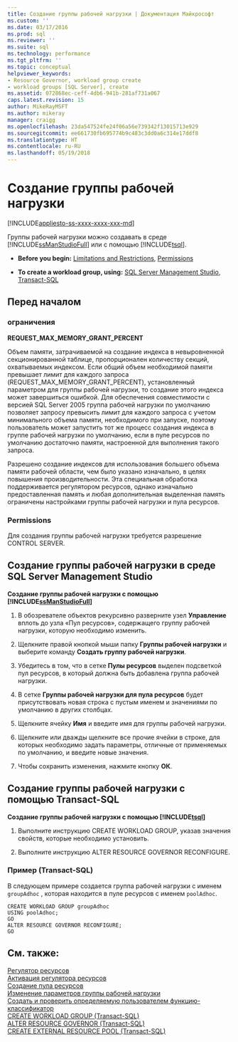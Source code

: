 ```yaml
---
title: Создание группы рабочей нагрузки | Документация Майкрософт
ms.custom: ''
ms.date: 03/17/2016
ms.prod: sql
ms.reviewer: ''
ms.suite: sql
ms.technology: performance
ms.tgt_pltfrm: ''
ms.topic: conceptual
helpviewer_keywords:
- Resource Governor, workload group create
- workload groups [SQL Server], create
ms.assetid: 072868ec-ceff-4db6-941b-281af731a067
caps.latest.revision: 15
author: MikeRayMSFT
ms.author: mikeray
manager: craigg
ms.openlocfilehash: 23da547524fe24f06a56e739342f13015713e929
ms.sourcegitcommit: ee661730fb695774b9c483c3dd0a6c314e17ddf8
ms.translationtype: HT
ms.contentlocale: ru-RU
ms.lasthandoff: 05/19/2018
---
```

# <a name="create-a-workload-group"></a>Создание группы рабочей нагрузки
[!INCLUDE[appliesto-ss-xxxx-xxxx-xxx-md](../../includes/appliesto-ss-xxxx-xxxx-xxx-md.md)]

  Группы рабочей нагрузки можно создавать в среде [!INCLUDE[ssManStudioFull](../../includes/ssmanstudiofull-md.md)] или с помощью [!INCLUDE[tsql](../../includes/tsql-md.md)].  
  
-   **Before you begin:**  [Limitations and Restrictions](#LimitationsRestrictions), [Permissions](#Permissions)  
  
-   **To create a workload group, using:**  [SQL Server Management Studio](#CreRPProp), [Transact-SQL](#CreRPTSQL)  
  
##  <a name="BeforeYouBegin"></a> Перед началом  
  
###  <a name="LimitationsRestrictions"></a> ограничения  
 **REQUEST_MAX_MEMORY_GRANT_PERCENT**  
  
 Объем памяти, затрачиваемой на создание индекса в невыровненной секционированной таблице, пропорционален количеству секций, охватываемых индексом. Если общий объем необходимой памяти превышает лимит для каждого запроса (REQUEST_MAX_MEMORY_GRANT_PERCENT), установленный параметром для группы рабочей нагрузки, то создание этого индекса может завершиться ошибкой. Для обеспечения совместимости с версией SQL Server 2005 группа рабочей нагрузки по умолчанию позволяет запросу превысить лимит для каждого запроса с учетом минимального объема памяти, необходимого при запуске, поэтому пользователь может запустить тот же процесс создания индекса в группе рабочей нагрузки по умолчанию, если в пуле ресурсов по умолчанию достаточно памяти, настроенной для выполнения такого запроса.  
  
 Разрешено создание индексов для использования большего объема памяти рабочей области, чем было указано изначально, в целях повышения производительности. Эта специальная обработка поддерживается регулятором ресурсов, однако изначально предоставленная память и любая дополнительная выделенная память ограничены настройками группы рабочей нагрузки и пула ресурсов.  
  
###  <a name="Permissions"></a> Permissions  
 Для создания группы рабочей нагрузки требуется разрешение CONTROL SERVER.  
  
##  <a name="CreRPProp"></a> Создание группы рабочей нагрузки в среде SQL Server Management Studio  
 **Создание группы рабочей нагрузки с помощью [!INCLUDE[ssManStudioFull](../../includes/ssmanstudiofull-md.md)]**  
  
1.  В обозревателе объектов рекурсивно разверните узел **Управление** вплоть до узла «Пул ресурсов», содержащего группу рабочей нагрузки, которую необходимо изменить.  
  
2.  Щелкните правой кнопкой мыши папку **Группы рабочей нагрузки** и выберите команду **Создать группу рабочей нагрузки**.  
  
3.  Убедитесь в том, что в сетке **Пулы ресурсов** выделен подсветкой пул ресурсов, в который должна быть добавлена группа рабочей нагрузки.  
  
4.  В сетке **Группы рабочей нагрузки для пула ресурсов** будет присутствовать новая строка с пустым именем и значениями по умолчанию в других столбцах.  
  
5.  Щелкните ячейку **Имя** и введите имя для группы рабочей нагрузки.  
  
6.  Щелкните или дважды щелкните все прочие ячейки в строке, для которых необходимо задать параметры, отличные от применяемых по умолчанию, и введите новые значения.  
  
7.  Чтобы сохранить изменения, нажмите кнопку **ОК**.  
  
##  <a name="CreRPTSQL"></a> Создание группы рабочей нагрузки с помощью Transact-SQL  
 **Создание группы рабочей нагрузки с помощью [!INCLUDE[tsql](../../includes/tsql-md.md)]**  
  
1.  Выполните инструкцию CREATE WORKLOAD GROUP, указав значения свойств, которые необходимо установить.  
  
2.  Выполните инструкцию ALTER RESOURCE GOVERNOR RECONFIGURE.  
  
### <a name="example-transact-sql"></a>Пример (Transact-SQL)  
 В следующем примере создается группа рабочей нагрузки с именем `groupAdhoc` , которая находится в пуле ресурсов с именем `poolAdhoc`.  
  
```  
CREATE WORKLOAD GROUP groupAdhoc  
USING poolAdhoc;  
GO  
ALTER RESOURCE GOVERNOR RECONFIGURE;  
GO  
```  
  
## <a name="see-also"></a>См. также:  
 [Регулятор ресурсов](../../relational-databases/resource-governor/resource-governor.md)   
 [Активация регулятора ресурсов](../../relational-databases/resource-governor/enable-resource-governor.md)   
 [Создание пула ресурсов](../../relational-databases/resource-governor/create-a-resource-pool.md)   
 [Изменение параметров группы рабочей нагрузки](../../relational-databases/resource-governor/change-workload-group-settings.md)   
 [Создать и проверить определяемую пользователем функцию-классификатор](../../relational-databases/resource-governor/create-and-test-a-classifier-user-defined-function.md)   
 [CREATE WORKLOAD GROUP (Transact-SQL)](../../t-sql/statements/create-workload-group-transact-sql.md)   
 [ALTER RESOURCE GOVERNOR (Transact-SQL)](../../t-sql/statements/alter-resource-governor-transact-sql.md)   
 [CREATE EXTERNAL RESOURCE POOL (Transact-SQL)](../../t-sql/statements/create-external-resource-pool-transact-sql.md)  
  
  
